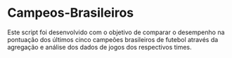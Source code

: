 # Campeos-Brasileiros

Este script foi desenvolvido com o objetivo de comparar o desempenho na pontuação dos últimos cinco campeões brasileiros de futebol
através da agregação e análise dos dados de jogos dos respectivos times.
